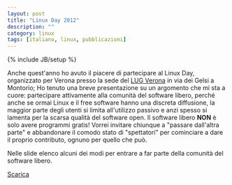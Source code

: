 ```yaml
---
layout: post
title: "Linux Day 2012"
description: ""
category: linux
tags: [italiano, linux, pubblicazioni]
---
```

{% include JB/setup %}

Anche quest'anno ho avuto il piacere di partecipare al Linux Day, 
organizzato per Verona presso la sede del [LUG Verona](http://www.lugverona.it/linux-day-2012/) in via dei Gelsi a Montorio;
Ho tenuto una breve presentazione su un argomento che mi sta a cuore: 
partecipare attivamente alla comunità del software libero, 
perché anche se ormai Linux e il free software hanno una discreta diffusione, la
maggior parte degli utenti si limita all'utilizzo passivo e anzi spesso si lamenta per
la scarsa qualità del software open. Il software libero **NON** è solo avere programmi gratis!
Vorrei invitare chiunque a "passare dall'altra parte" e abbandonare il comodo stato di
"spettatori" per cominciare a dare il proprio contributo, ognuno per quello che può.

Nelle slide elenco alcuni dei modi per entrare a far parte della comunità del software libero.

[Scarica](files/AndreaManzini_diventa_parte_attiva_linuxday2012.pdf)


